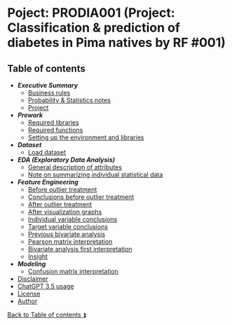 # Poject: PRODIA001 (Project: Classification & prediction of diabetes in Pima natives by RF #001)

<!-- TOC -->
## Table of contents

<a id="table-of-contents"></a>

- **_Executive Summary_**
  - [Business rules](docs/executive_summary_business_rules.md)
  - [Probability & Statistics notes](docs/probability_and_statistics_notes.md#)
  - [Project](docs/executive_summary_project.md)
- **_Prework_**
  - [Required libraries](PRODIA001/PRODIA001_libr.ipynb)
  - [Required functions](PRODIA001/PRODIA001_func.ipynb)
  - [Setting up the environment and libraries](PRODIA001/PRODIA001_envi.ipynb)
- **_Dataset_**
  - [Load dataset](PRODIA001/PRODIA001_load.ipynb)
- **_EDA (Exploratory Data Analysis)_**
  - [General description of attributes](docs/eda_general_description_of_attributes.md)
  - [Note on summarizing individual statistical data](docs/eda_note_on_summarizing_individual_statistical_data.md)
- **_Feature Engineering_**
  - [Before outlier treatment](docs/feature_engineering_before_outlier_treatment.md)  
  - [Conclusions before outlier treatment](docs/feature_engineering_conclusions_before_outlier_treatment.md)  
  - [After outlier treatment](docs/feature_engineering_after_outlier_treatment.md)
  - [After visualization graphs](docs/feature_engineering_after_visualization_graphs.md)
  - [Individual variable conclusions](docs/feature_engineering_individual_conclusions.md)
  - [Target variable conclusions](docs/feature_engineering_target_conclusions.md)
  - [Previous bivariate analysis](docs/feature_engineering_previous_bivariate_analysis.md)
  - [Pearson matrix interpretation](docs/feature_engineering_pearson_matrix_interpretation.md)
  - [Bivariate analysis first interpretation](docs/feature_engineering_bivariate_analysis_first_interpretation.md)
  - [Insight](docs/feature_engineering_insight.md)
- **_Modeling_**
  - [Confusion matrix interpretation](docs/modeling_confusion_matrix_interpretation.md)
- [Disclaimer](DISCLAIMER.md)
- [ChatGPT 3.5 usage](CHATGPT_USAGE.md)
- [License](LICENSE.md)
- [Author](AUTHOR.md)
<!-- /TOC --> 

[Back to Table of contents :arrow_double_up:](#table-of-contents)